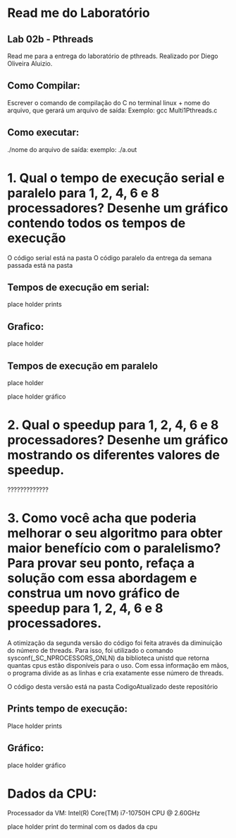 # Read me do Laboratório

## Lab 02b - Pthreads
Read me para a entrega do laboratório de pthreads. Realizado por Diego Oliveira Aluizio.

## Como Compilar:
Escrever o comando de compilação do C no terminal linux + nome do arquivo, que gerará um arquivo de saída:
Exemplo: gcc Multi1Pthreads.c

## Como executar:
./nome do arquivo de saída:
exemplo: ./a.out

# 1. Qual o tempo de execução serial e paralelo para 1, 2, 4, 6 e 8 processadores? Desenhe um gráfico contendo todos os tempos de execução

O código serial está na pasta <preencher>
O código paralelo da entrega da semana passada está na pasta <preencher>

## Tempos de execução em serial:

place holder prints

## Grafico:

place holder

## Tempos de execução em paralelo

place holder

place holder gráfico

# 2. Qual o speedup para 1, 2, 4, 6 e 8 processadores? Desenhe um gráfico mostrando os diferentes valores de speedup.

?????????????

# 3. Como você acha que poderia melhorar o seu algoritmo para obter maior benefício com o paralelismo? Para provar seu ponto, refaça a solução com essa abordagem e construa um novo gráfico de speedup para 1, 2, 4, 6 e 8 processadores.

A otimização da segunda versão do código foi feita através da diminuição do número de threads. Para isso, foi utilizado o comando sysconf(_SC_NPROCESSORS_ONLN) da biblioteca unistd que retorna quantas cpus estão disponíveis para o uso. Com essa informação em mãos, o programa divide as as linhas e cria exatamente esse número de threads.

O código desta versão está na pasta CodigoAtualizado deste repositório

## Prints tempo de execução:

Place holder prints

## Gráfico:

place holder gráfico

# Dados da CPU:

Processador da VM: Intel(R) Core(TM) i7-10750H CPU @ 2.60GHz

place holder print do terminal com os dados da cpu
